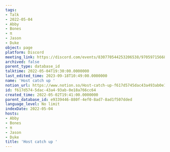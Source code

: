 ```yaml
---
tags:
- Talk
- 2022-05-04
- Abby
- Bones
- π
- Jason
- Duke
object: page
platform: Discord
meeting_link: https://discord.com/events/830770544253206538/970597156681568276
archived: false
parent_type: database_id
talktime: 2022-05-04T19:30:00.0000000
last_edited_time: 2023-09-18T10:49:00.0000000
name: 'Host catch up '
notion_url: https://www.notion.so/Host-catch-up-f617d5745dac43a493ab0e18a766cc64
id: f617d574-5dac-43a4-93ab-0e18a766cc64
created_time: 2022-05-02T19:41:00.0000000
parent_database_id: e9339446-880f-4ef0-8ad7-8ad1f507dded
language_level: No limit
indexDate: 2022-05-04
hosts:
- Abby
- Bones
- π
- Jason
- Duke
title: 'Host catch up '
---
```





